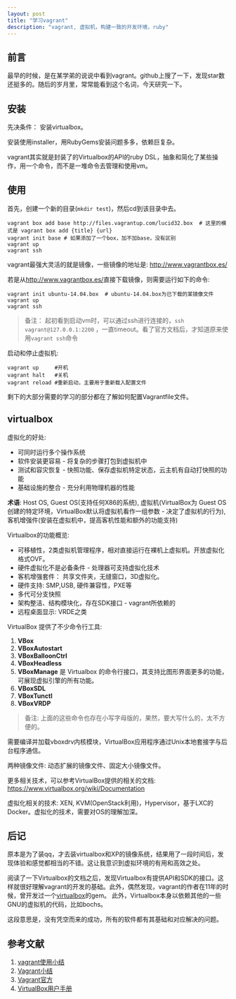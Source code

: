```yaml
---
layout: post
title: "学习vagrant"
description: "vagrant, 虚拟机，构建一致的开发环境，ruby"
---
```


## 前言

最早的时候，是在某学弟的说说中看到vagrant。github上搜了一下，发现star数还挺多的。随后的岁月里，常常能看到这个名词，今天研究一下。

## 安装

先决条件： 安装virtualbox。

安装使用installer，用RubyGems安装问题多多，依赖巨复杂。

vagrant其实就是封装了的Virtualbox的API的ruby DSL，抽象和简化了某些操作，用一个命令，而不是一堆命令去管理和使用vm。

## 使用

首先，创建一个新的目录(`mkdir test`)，然后cd到该目录中去。

```
vagrant box add base http://files.vagrantup.com/lucid32.box  # 这里的模式是 vagrant box add {title} {url}
vagrant init base # 如果添加了一个box，加不加base，没有区别
vagrant up
vagrant ssh
```

vagrant最强大灵活的就是镜像，一些镜像的地址是: <http://www.vagrantbox.es/>

若是从<http://www.vagrantbox.es/>直接下载镜像，则需要运行如下的命令: 

```
vagrant init ubuntu-14.04.box  # ubuntu-14.04.box为已下载的某镜像文件
vagrant up
vagrant ssh

```

> 备注： 起初看到启动vm时，可以通过ssh进行连接的，`ssh vagrant@127.0.0.1:2200` ，一直timeout。看了官方文档后，才知道原来使用`vagrant ssh`命令

启动和停止虚拟机: 

```
vagrant up     #开机
vagrant halt   #关机
vagrant reload #重新启动，主要用于重新载入配置文件
```

剩下的大部分需要的学习的部分都在了解如何配置Vagrantfile文件。

## virtualbox

虚拟化的好处: 

* 可同时运行多个操作系统
* 软件安装更容易 - 将复杂的步骤打包到虚拟机中
* 测试和容灾恢复 - 快照功能、保存虚拟机特定状态，云主机有自动打快照的功能
* 基础设施的整合 - 充分利用物理机器的性能

**术语**: Host OS, Guest OS(支持任何X86的系统), 虚拟机(VirtualBox为 Guest OS 创建的特定环境，VirtualBox默认将虚拟机看作一组参数 - 决定了虚拟机的行为), 客机增强件(安装在虚拟机中，提高客机性能和额外的功能支持)

Virtualbox的功能概览: 

* 可移植性，2类虚拟机管理程序，相对直接运行在裸机上虚拟机。开放虚拟化格式OVF。
* 硬件虚拟化不是必备条件 - 处理器可支持虚拟化技术
* 客机增强套件： 共享文件夹，无缝窗口，3D虚拟化。
* 硬件支持: SMP,USB, 硬件兼容性，PXE等
* 多代可分支快照
* 架构整洁、结构模块化，存在SDK接口 - vagrant所依赖的
* 远程桌面显示: VRDE之类

VirtualBox 提供了不少命令行工具: 

1. **VBox**
1. **VBoxAutostart**
1. **VBoxBalloonCtrl**
1. **VBoxHeadless**
1. **VBoxManage** 是 Virtualbox 的命令行接口，其支持比图形界面更多的功能，可展现虚拟引擎的所有功能。
1. **VBoxSDL**
1. **VBoxTunctl**
1. **VBoxVRDP**

> 备注: 上面的这些命令也存在小写字母版的，果然，要大写什么的，太不方便的。

需要编译并加载vboxdrv内核模块，VirtualBox应用程序通过Unix本地套接字与后台程序通信。

两种镜像文件: 动态扩展的镜像文件、固定大小镜像文件。

更多相关技术，可以参考VirtualBox提供的相关的文档: <https://www.virtualbox.org/wiki/Documentation>

虚拟化相关的技术: XEN, KVM(OpenStack利用)，Hypervisor，基于LXC的Docker。虚拟化的技术，需要对OS的理解加深。

## 后记

原本是为了装qq，才去装virtualbox和XP的镜像系统，结果用了一段时间后，发现体验和感觉都相当的不错。这让我意识到虚拟环境的有用和高效之处。

阅读了一下Virtualbox的文档之后，发现Virtualbox有提供API和SDK的接口。这样就很好理解vagrant的开发的基础。此外，偶然发现，vagrant的作者在11年的时候，曾开发过一个[virtualbox](https://github.com/mitchellh/virtualbox)的gem。 此外，Virtualbox本身以依赖其他的一些GNU的虚拟机的代码，比如bochs。

这段意思是，没有凭空而来的成功，所有的软件都有其基础和对应解决的问题。

## 参考文献

1. [vagrant使用小结](http://www.cnblogs.com/fuyunbiyi/archive/2013/01/13/2858447.html)
2. [Vagrant小结](http://www.douban.com/note/322249262/)
3. [Vagrant官方](https://www.vagrantup.com/)
4. [VirtualBox用户手册](http://wenku.baidu.com/link?url=JlB4ctpYf6caclrAHdo8VMC0MO0-MVCX8Fa68lPDJddDt0FFNoaBGANO1c3F9h-oGBp1_oHlve09VHApnlX3BydItLvuWPnRWHXj4rjd2-_)
